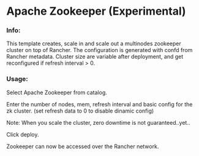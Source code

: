# Apache Zookeeper (Experimental)

### Info:

 This template creates, scale in and scale out a multinodes zookeeper cluster on top of Rancher. The configuration is generated with confd from Rancher metadata. 
 Cluster size are variable after deployment, and get reconfigured if refresh interval > 0.
 
 
### Usage:

 Select Apache Zookeeper from catalog. 
 
 Enter the number of nodes, mem, refresh interval and basic config for the zk cluster. (set refresh data to 0 to disable dinamic config)

 Note: When you scale the cluster, zero downtime is not guaranteed..yet..
 
 Click deploy.
 
 Zookeeper can now be accessed over the Rancher network. 

